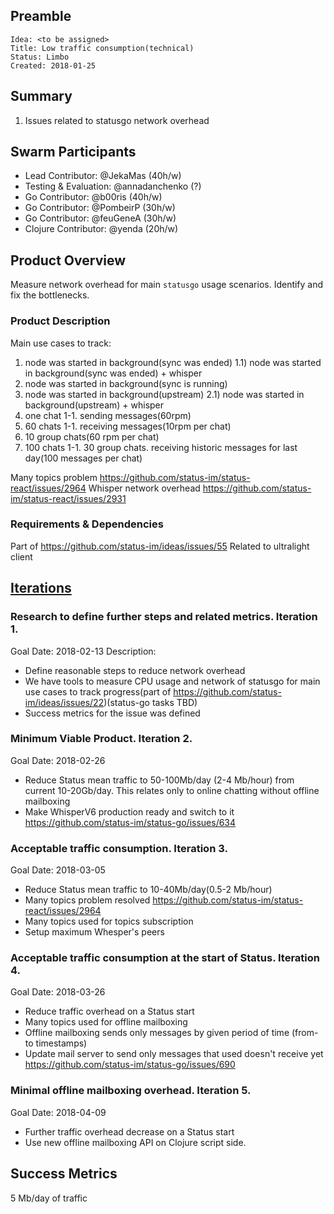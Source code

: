 ## Preamble
    Idea: <to be assigned>
    Title: Low traffic consumption(technical)
    Status: Limbo
    Created: 2018-01-25

## Summary
1) Issues related to statusgo network overhead

## Swarm Participants
- Lead Contributor: @JekaMas  (40h/w)
- Testing & Evaluation: @annadanchenko (?)
- Go Contributor: @b00ris (40h/w)
- Go Contributor: @PombeirP  (30h/w)
- Go Contributor: @feuGeneA (30h/w)
- Clojure Contributor: @yenda (20h/w)

## Product Overview
Measure network overhead for main `statusgo` usage scenarios.
Identify and fix the bottlenecks.

### Product Description
Main use cases to track:
1) node was started in background(sync was ended)
1.1) node was started in background(sync was ended) + whisper
2) node was started in background(sync is running)
2) node was started in background(upstream)
2.1) node was started in background(upstream) + whisper
3) one chat 1-1.  sending messages(60rpm)
4) 60 chats 1-1. receiving messages(10rpm per chat)
5) 10 group chats(60 rpm per chat)
6) 100 chats 1-1. 30 group chats. receiving historic messages for last day(100 messages per chat)


Many topics problem https://github.com/status-im/status-react/issues/2964
Whisper network overhead https://github.com/status-im/status-react/issues/2931

### Requirements & Dependencies
Part of https://github.com/status-im/ideas/issues/55
Related to ultralight client

## [Iterations](#iterations)
### Research to define further steps and related metrics. Iteration 1.
Goal Date: 2018-02-13
Description: 
* Define reasonable steps to reduce network overhead
* We have tools to measure CPU usage and network of statusgo for main use cases to track progress(part of https://github.com/status-im/ideas/issues/22)(status-go tasks TBD)
* Success metrics for the issue was defined 

### Minimum Viable Product. Iteration 2.
Goal Date: 2018-02-26
* Reduce Status mean traffic to 50-100Mb/day (2-4 Mb/hour) from current 10-20Gb/day. This relates only to online chatting without offline mailboxing
* Make WhisperV6 production ready and switch to it https://github.com/status-im/status-go/issues/634

### Acceptable traffic consumption. Iteration 3.
Goal Date: 2018-03-05
* Reduce Status mean traffic to 10-40Mb/day(0.5-2 Mb/hour)
* Many topics problem resolved https://github.com/status-im/status-react/issues/2964
* Many topics used for topics subscription
* Setup maximum Whesper's peers

### Acceptable traffic consumption at the start of Status. Iteration 4.
Goal Date: 2018-03-26
* Reduce traffic overhead on a Status start
* Many topics used for offline mailboxing
* Offline mailboxing sends only messages by given period of time (from-to timestamps)
* Update mail server to send only messages that used doesn't receive yet https://github.com/status-im/status-go/issues/690

### Minimal offline mailboxing overhead. Iteration 5.
Goal Date: 2018-04-09
* Further traffic overhead decrease on a Status start
* Use new offline mailboxing API on Clojure script side.

## Success Metrics
5 Mb/day of traffic
